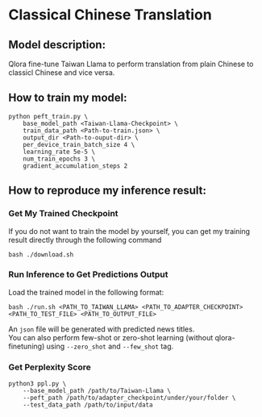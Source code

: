 # Classical Chinese Translation

## Model description:  
Qlora fine-tune Taiwan Llama to perform translation from plain Chinese to classicl Chinese and vice versa.

## How to train my model:
```
python peft_train.py \
    base_model_path <Taiwan-Llama-Checkpoint> \
    train_data_path <Path-to-train.json> \
    output_dir <Path-to-ouput-dir> \
    per_device_train_batch_size 4 \
    learning_rate 5e-5 \
    num_train_epochs 3 \
    gradient_accumulation_steps 2
```

## How to reproduce my inference result:
### Get My Trained Checkpoint
If you do not want to train the model by yourself, you can get my training result directly through the following command  
```
bash ./download.sh
```

### Run Inference to Get Predictions Output
Load the trained model in the following format: 
```
bash ./run.sh <PATH_TO_TAIWAN_LLAMA> <PATH_TO_ADAPTER_CHECKPOINT> <PATH_TO_TEST_FILE> <PATH_TO_OUTPUT_FILE>
```
An `json` file will be generated with predicted news titles.  
You can also perform few-shot or zero-shot learning (without qlora-finetuning) using `--zero_shot` and `--few_shot` tag.  

### Get Perplexity Score
```
python3 ppl.py \
    --base_model_path /path/to/Taiwan-Llama \
    --peft_path /path/to/adapter_checkpoint/under/your/folder \
    --test_data_path /path/to/input/data
```